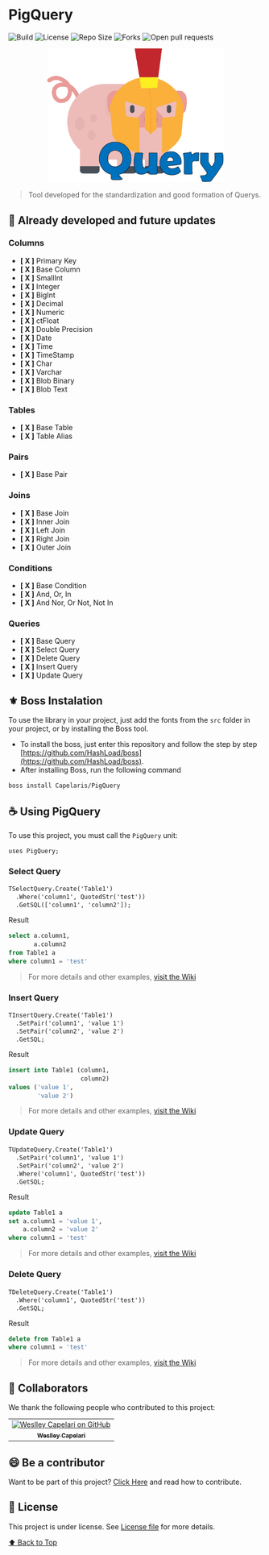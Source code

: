 # PigQuery
![Build](https://img.shields.io/appveyor/build/Capelaris/PigQuery?style=flat-square)
![License](https://img.shields.io/packagist/l/Capelaris/PigQuery?style=flat-square)
![Repo Size](https://img.shields.io/github/repo-size/Capelaris/PigQuery?style=flat-square)
![Forks](https://img.shields.io/github/forks/Capelaris/PigQuery?style=flat-square)
![Open pull requests](https://img.shields.io/github/Capelaris/PigQuery?style=flat-square)

<p align="center">
  <img src="/images/logo.svg" alt="PigQuery Logo" width="350px">
</p>

> Tool developed for the standardization and good formation of Querys.

## 🧱 Already developed and future updates

### **Columns**

- **[ X ]** Primary Key
- **[ X ]** Base Column
- **[ X ]** SmallInt
- **[ X ]** Integer
- **[ X ]** BigInt
- **[ X ]** Decimal
- **[ X ]** Numeric
- **[ X ]** ctFloat
- **[ X ]** Double Precision
- **[ X ]** Date
- **[ X ]** Time
- **[ X ]** TimeStamp
- **[ X ]** Char
- **[ X ]** Varchar
- **[ X ]** Blob Binary
- **[ X ]** Blob Text

### **Tables**

- **[ X ]** Base Table
- **[ X ]** Table Alias

### **Pairs**

- **[ X ]** Base Pair

### **Joins**

- **[ X ]** Base Join
- **[ X ]** Inner Join
- **[ X ]** Left Join
- **[ X ]** Right Join
- **[ X ]** Outer Join

### **Conditions**

- **[ X ]** Base Condition
- **[ X ]** And, Or, In
- **[ X ]** And Nor, Or Not, Not In

### **Queries**

- **[ X ]** Base Query
- **[ X ]** Select Query
- **[ X ]** Delete Query
- **[ X ]** Insert Query
- **[ X ]** Update Query

## ⚜️ Boss Instalation

To use the library in your project, just add the fonts from the `src` folder in your project, or by installing the Boss tool.

- To install the boss, just enter this repository and follow the step by step [https://github.com/HashLoad/boss](https://github.com/HashLoad/boss).
- After installing Boss, run the following command

```sh
boss install Capelaris/PigQuery
```

## ☕ Using PigQuery

To use this project, you must call the ```PigQuery``` unit:

```delphi
uses PigQuery;
```

### Select Query

```delphi
TSelectQuery.Create('Table1')
  .Where('column1', QuotedStr('test'))
  .GetSQL(['column1', 'column2']);
```

Result

```sql
select a.column1,
       a.column2
from Table1 a
where column1 = 'test'
```

> For more details and other examples, [visit the Wiki](https://github.com/Capelaris/PigQuery/wiki/Select-Query)

### Insert Query

```delphi
TInsertQuery.Create('Table1')
  .SetPair('column1', 'value 1')
  .SetPair('column2', 'value 2')
  .GetSQL;
```

Result

```sql
insert into Table1 (column1,
                    column2)
values ('value 1',
        'value 2')
```

> For more details and other examples, [visit the Wiki](https://github.com/Capelaris/PigQuery/wiki/Insert-Query)

### Update Query

```delphi
TUpdateQuery.Create('Table1')
  .SetPair('column1', 'value 1')
  .SetPair('column2', 'value 2')
  .Where('column1', QuotedStr('test'))
  .GetSQL;
```

Result

```sql
update Table1 a
set a.column1 = 'value 1',
    a.column2 = 'value 2'
where column1 = 'test'
```

> For more details and other examples, [visit the Wiki](https://github.com/Capelaris/PigQuery/wiki/Update-Query)

### Delete Query

```delphi
TDeleteQuery.Create('Table1')
  .Where('column1', QuotedStr('test'))
  .GetSQL;
```

Result

```sql
delete from Table1 a
where column1 = 'test'
```

> For more details and other examples, [visit the Wiki](https://github.com/Capelaris/PigQuery/wiki/Delete-Query)

## 🤝 Collaborators

We thank the following people who contributed to this project:

<table>
  <tr>
    <td align="center">
      <a href="https://github.com/foreveralones">
        <img src="https://avatars.githubusercontent.com/u/28955078" width="100px;" alt="Weslley Capelari on GitHub"/><br>
        <sub>
          <b>Weslley Capelari</b>
        </sub>
      </a>
    </td>
    </td>
  </tr>
</table>


## 😄 Be a contributor

Want to be part of this project? [Click Here](CONTRIBUTING.md) and read how to contribute.

## 📝 License

This project is under license. See [License file](LICENSE.md)  for more details.

[⬆ Back to Top](#PigQuery)
